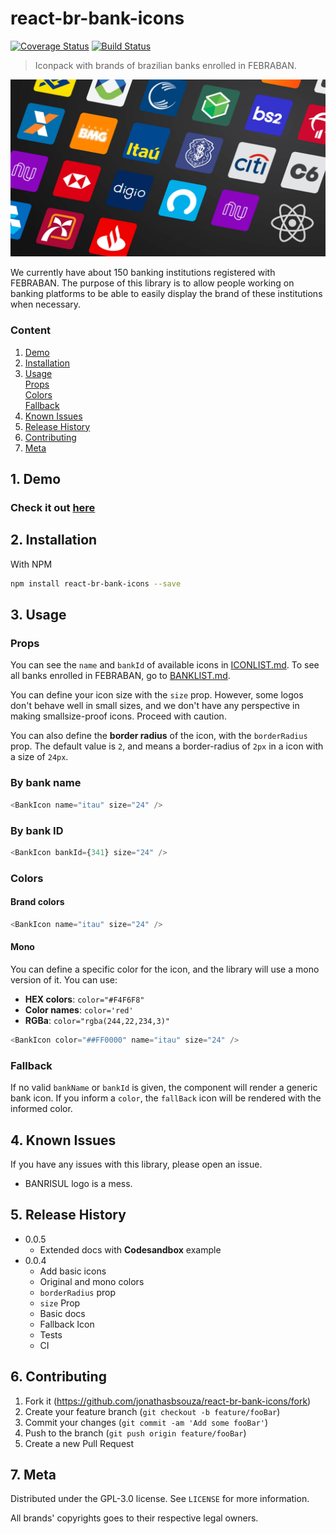 # react-br-bank-icons
[![Coverage Status](https://coveralls.io/repos/github/jonathasbsouza/react-br-bank-icons/badge.svg?branch=master)](https://coveralls.io/github/jonathasbsouza/react-br-bank-icons?branch=master)
[![Build Status](https://travis-ci.org/jonathasbsouza/react-br-bank-icons.svg?branch=master)](https://travis-ci.org/jonathasbsouza/react-br-bank-icons)

> Iconpack with brands of brazilian banks enrolled in FEBRABAN.

![Imagem com todos os ícones disponíveis](docs/react-br-bank-icons-example.jpg)

We currently have about 150 banking institutions registered with FEBRABAN. The purpose of this library is to allow people working on banking platforms to be able to easily display the brand of these institutions when necessary.

### Content

1. [Demo](##1.-Demo)
2. [Installation](##2.-Installation)
3. [Usage](##3.-Usage)     
    [Props](###Props)     
    [Colors](###Colors)     
    [Fallback](###Fallback)     
4. [Known Issues](##4.-Known-Issues)
5. [Release History](##5.-Release-History)
6. [Contributing](##6.-Contributing)
7. [Meta](##7.-Meta)

## 1. Demo

### **Check it out [here](https://codesandbox.io/s/react-br-bank-icons-mwl81?file=/src/App.js)**

## 2. Installation

With NPM

```sh
npm install react-br-bank-icons --save
```


## 3. Usage

### Props

You can see the `name` and `bankId` of available icons in [ICONLIST.md](docs/ICONLIST.md). To see all banks enrolled in FEBRABAN, go to [BANKLIST.md](docs/BANKLIST.md).

You can define your icon size with the `size` prop. However, some logos don't behave well in small sizes, and we don't have any perspective in making smallsize-proof icons. Proceed with caution.

You can also define the **border radius** of the icon, with the `borderRadius` prop. The default value is `2`, and means a border-radius of `2px` in a icon with a size of `24px`.

### By bank name

```js
<BankIcon name="itau" size="24" />
```

### By bank ID

```js
<BankIcon bankId={341} size="24" />
```

### Colors

#### Brand colors

```js
<BankIcon name="itau" size="24" />
```

#### Mono

You can define a specific color for the icon, and the library will use a mono version of it. You can use:
-  **HEX colors**: `color="#F4F6F8"`
-  **Color names**: `color='red'`
-  **RGBa**: `color="rgba(244,22,234,3)"`

```js
<BankIcon color="##FF0000" name="itau" size="24" />
```

### Fallback

If no valid `bankName` or `bankId` is given, the component will render a generic bank icon. If you inform a `color`, the `fallBack` icon will be rendered with the informed color.


## 4. Known Issues
If you have any issues with this library, please open an issue.

- BANRISUL logo is a mess.

## 5. Release History

* 0.0.5
    * Extended docs with **Codesandbox** example
* 0.0.4
    * Add basic icons
    * Original and mono colors
    * `borderRadius` prop
    * `size` Prop
    * Basic docs
    * Fallback Icon
    * Tests
    * CI

## 6. Contributing

1. Fork it (<https://github.com/jonathasbsouza/react-br-bank-icons/fork>)
2. Create your feature branch (`git checkout -b feature/fooBar`)
3. Commit your changes (`git commit -am 'Add some fooBar'`)
4. Push to the branch (`git push origin feature/fooBar`)
5. Create a new Pull Request

## 7. Meta

Distributed under the GPL-3.0 license. See ``LICENSE`` for more information.

All brands' copyrights goes to their respective legal owners.

